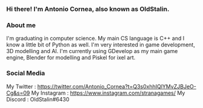 ### Hi there! I'm Antonio Cornea, also known as OldStalin.

### About me 

I'm graduating in computer science. My main CS language is C++ and I know a little bit of Python as well.
I'm very interested in game development, 3D modelling and AI.
I'm currently using GDevelop as my main game engine, Blender for modelling and Piskel for ixel art.

### Social Media

My Twitter : https://twitter.com/Antonio_Cornea?t=Q3s0xhhIQlYMvZJBJeO-Cg&s=09
My Instagram : https://www.instagram.com/stranagames/
My Discord : OldStalin#6430



